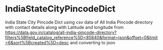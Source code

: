 # IndiaStateCityPincodeDict
India State City Pincode Dict
using csv data of All India Pincode directory with contact details along with Latitude and longitude
from https://data.gov.in/catalog/all-india-pincode-directory?filters%5Bfield_catalog_reference%5D=85840&format=json&offset=0&limit=6&sort%5Bcreated%5D=desc
and converting to json 
